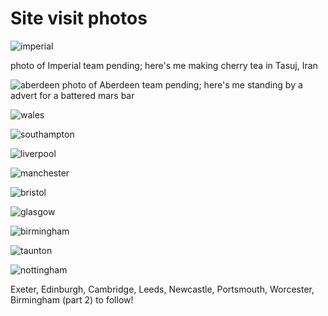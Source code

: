 # Site visit photos

![imperial](https://github.com/drcjar/ipfjes/blob/master/photos/Carl3.jpg)

photo of Imperial team pending; here's me making cherry tea in Tasuj, Iran

![aberdeen](https://github.com/drcjar/ipfjes/blob/master/photos/20170503_182235.jpg)
photo of Aberdeen team pending; here's me standing by a advert for a battered mars bar

![wales](https://github.com/drcjar/ipfjes/blob/master/photos/20170516_134521.jpg)


![southampton](https://github.com/drcjar/ipfjes/blob/master/photos/IMG_0859.jpg)

![liverpool](https://github.com/drcjar/ipfjes/blob/master/photos/20170518_123241.jpg)

![manchester](https://github.com/drcjar/ipfjes/blob/master/photos/IMG_0879.jpg)

![bristol](https://github.com/drcjar/ipfjes/blob/master/photos/20170524_140546.jpg)

![glasgow](https://github.com/drcjar/ipfjes/blob/master/photos/20170627_113758(0).jpg)

![birmingham](https://github.com/drcjar/ipfjes/blob/master/photos/GWBirmingham.jpg)

![taunton](https://github.com/drcjar/ipfjes/blob/master/photos/20170710_140205.jpg)

![nottingham](https://github.com/drcjar/ipfjes/blob/master/photos/20170713_150124.jpg)

Exeter, Edinburgh, Cambridge, Leeds, Newcastle, Portsmouth, Worcester, Birmingham (part 2) to follow!
